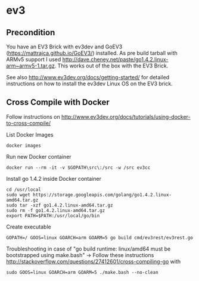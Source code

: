 # ev3

## Precondition

You have an EV3 Brick with ev3dev and GoEV3 (https://mattrajca.github.io/GoEV3/) installed.
As pre build tarball with ARMv5 support I used http://dave.cheney.net/paste/go1.4.2.linux-arm~armv5-1.tar.gz.
This works out of the box with the EV3 Brick.

See also http://www.ev3dev.org/docs/getting-started/ for detailed instructions on how to install the ev3dev Linux OS on the EV3 brick.

## Cross Compile with Docker

Follow instructions on http://www.ev3dev.org/docs/tutorials/using-docker-to-cross-compile/

List Docker Images
```
docker images
```

Run new Docker container
```
docker run --rm -it -v $GOPATH\src\:/src -w /src ev3cc
```

Install go 1.4.2 inside Docker container
```
cd /usr/local
sudo wget https://storage.googleapis.com/golang/go1.4.2.linux-amd64.tar.gz
sudo tar -xzf go1.4.2.linux-amd64.tar.gz
sudo rm -f go1.4.2.linux-amd64.tar.gz
export PATH=$PATH:/usr/local/go/bin
```

Create executable
```
GOPATH=/ GOOS=linux GOARCH=arm GOARM=5 go build cmd/ev3rest/ev3rest.go
```

Troubleshooting in case of "go build runtime: linux/amd64 must be bootstrapped using make.bash"
-> Follow these instructions http://stackoverflow.com/questions/27412601/cross-compiling-go
with 
```
sudo GOOS=linux GOARCH=arm GOARM=5 ./make.bash --no-clean
```
